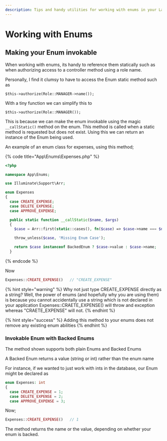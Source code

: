 ```yaml
---
description: Tips and handy utilities for working with enums in your Laravel project
---
```


# Working with Enums

## Making your Enum invokable

When working with enums, its handy to reference them statically such as when authorizing access to a controller method using a role name.

Personally, I find it clumsy to have to access the Enum static method such as&#x20;

&#x20;   `$this->authorize(Role::MANAGER->name());`

With a tiny function we can simplify this to

&#x20;   `$this->authorize(Role::MANAGER());`

This is because we can make the enum invokable using the magic `__callStatic()` method on the enum. This method is called when a static method is requested but does not exist. Using this we can return an instance of the Enum being used.

An example of an enum class for expenses, using this method;

{% code title="App\Enums\Expenses.php" %}
```php
<?php

namespace App\Enums;

use Illuminate\Support\Arr;

enum Expenses
{
  case CREATE_EXPENSE;
  case DELETE_EXPENSE;
  case APPROVE_EXPENSE;

  public static function __callStatic($name, $args)
  {
    $case = Arr::first(static::cases(), fn($case) => $case->name === $name);

    throw_unless($case, 'Missing Enum Case');

    return $case instanceof BackedEnum ? $case->value : $case->name;
  }

```
{% endcode %}

Now&#x20;

```php
Expenses::CREATE_EXPENSE()   // "CREATE_EXPENSE"
```

{% hint style="warning" %}
Why not just type CREATE\_EXPENSE directly as a string?  Well, the power of enums (and hopefully why you are using them) is because you cannot accidentally use a string which is not declared in your application  Expenses::CRAETE\_EXPENSE() will throw and exception whereas "CRAETE\_EXPENSE" will not.
{% endhint %}

{% hint style="success" %}
Adding this method to your enums does not remove any existing enum abilities
{% endhint %}

### Invokable Enum with Backed Enums

The method shown supports both plain Enums and Backed Enums

A Backed Enum returns a value (string or int) rather than the enum name

For instance, if we wanted to just work with ints in the database, our Enum might be declared as&#x20;

```php
enum Expenses: int
{
  case CREATE_EXPENSE = 1;
  case DELETE_EXPENSE = 2;
  case APPROVE_EXPENSE = 3;
```

Now;

```php
Expenses::CREATE_EXPENSE()   // 1
```

The method returns the name or the value, depending on whether your enum is backed.

